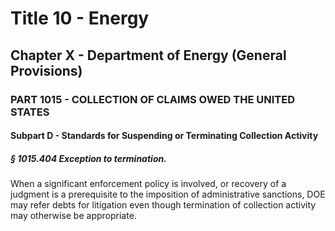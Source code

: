 
# Title 10 - Energy
## Chapter X - Department of Energy (General Provisions)
### PART 1015 - COLLECTION OF CLAIMS OWED THE UNITED STATES
#### Subpart D - Standards for Suspending or Terminating Collection Activity
##### § 1015.404 Exception to termination.

When a significant enforcement policy is involved, or recovery of a judgment is a prerequisite to the imposition of administrative sanctions, DOE may refer debts for litigation even though termination of collection activity may otherwise be appropriate.
